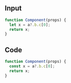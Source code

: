 
## Input

```javascript
function Component(props) {
  let x = a?.b.c[0];
  return x;
}

```

## Code

```javascript
function Component(props) {
  const x = a?.b.c[0];
  return x;
}

```
      